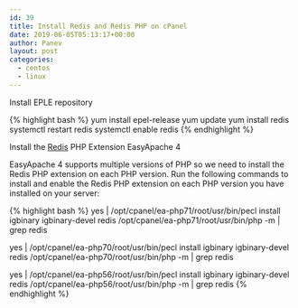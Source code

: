 ```yaml
---
id: 39
title: Install Redis and Redis PHP on cPanel
date: 2019-06-05T05:13:17+00:00
author: Panev
layout: post
categories:
  - centos
  - linux
---
```

Install EPLE repository

{% highlight bash %}
yum install epel-release
yum update
yum install redis
systemctl restart redis
systemctl enable redis
{% endhighlight %}

Install the <a href="https://redis.io/" rel="noopener noreferrer" target="_blank">Redis</a> PHP Extension EasyApache 4

EasyApache 4 supports multiple versions of PHP so we need to install the Redis PHP extension on each PHP version. Run the following commands to install and enable the Redis PHP extension on each PHP version you have installed on your server:

{% highlight bash %}
yes | /opt/cpanel/ea-php71/root/usr/bin/pecl install igbinary igbinary-devel redis 
/opt/cpanel/ea-php71/root/usr/bin/php -m | grep redis

yes | /opt/cpanel/ea-php70/root/usr/bin/pecl install igbinary igbinary-devel redis 
/opt/cpanel/ea-php70/root/usr/bin/php -m | grep redis

yes | /opt/cpanel/ea-php56/root/usr/bin/pecl install igbinary igbinary-devel redis 
/opt/cpanel/ea-php56/root/usr/bin/php -m | grep redis
{% endhighlight %}

